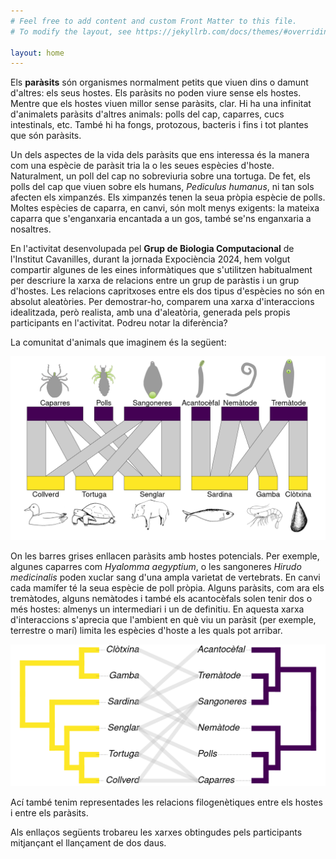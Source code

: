 ```yaml
---
# Feel free to add content and custom Front Matter to this file.
# To modify the layout, see https://jekyllrb.com/docs/themes/#overriding-theme-defaults

layout: home
---
```


Els **paràsits** són organismes normalment petits que viuen dins o damunt d'altres: els seus hostes.
Els paràsits no poden viure sense els hostes. Mentre que els hostes viuen millor sense paràsits, clar.
Hi ha una infinitat d'animalets paràsits d'altres animals: polls del cap, caparres, cucs intestinals,
etc. També hi ha fongs, protozous, bacteris i fins i tot plantes que són paràsits.

Un dels aspectes de la vida dels paràsits que ens interessa és la manera com una espècie de paràsit
tria la o les seues espècies d'hoste. Naturalment, un poll del cap no sobreviuria sobre una tortuga.
De fet, els polls del cap que viuen sobre els humans, *Pediculus humanus*, ni tan sols afecten els
ximpanzés. Els ximpanzés tenen la seua pròpia espècie de polls. Moltes espècies de caparra, en canvi,
són molt menys exigents: la mateixa caparra que s'enganxaria encantada a un gos, també se'ns enganxaria
a nosaltres.

En l'activitat desenvolupada pel **Grup de Biologia Computacional** de l'Institut Cavanilles, durant
la jornada Expociència 2024, hem volgut compartir algunes de les eines informàtiques que s'utilitzen
habitualment per descriure la xarxa de relacions entre un grup de paràstis i un grup d'hostes. Les
relacions capritxoses entre els dos tipus d'espècies no són en absolut aleatòries. Per demostrar-ho,
comparem una xarxa d'interaccions idealitzada, però realista, amb una d'aleatòria, generada pels propis
participants en l'activitat. Podreu notar la diferència?

La comunitat d'animals que imaginem és la següent:

![](images/bipartit.png)

On les barres grises enllacen paràsits amb hostes potencials. Per exemple, algunes caparres
com *Hyalomma aegyptium*, o les sangoneres *Hirudo medicinalis* poden xuclar sang d'una ampla
varietat de vertebrats. En canvi cada mamífer té la seua espècie de poll pròpia. Alguns
paràsits, com ara els tremàtodes, alguns nemàtodes i també els acantocèfals solen tenir dos o més
hostes: almenys un intermediari i un de definitiu. En aquesta xarxa d'interaccions s'aprecia
que l'ambient en què viu un paràsit (per exemple, terrestre o marí) limita les espècies d'hoste
a les quals pot arribar. 

![](images/cophylo.png)

Ací també tenim representades les relacions filogenètiques entre
els hostes i entre els paràsits.

Als enllaços següents trobareu les xarxes obtingudes pels
participants mitjançant el llançament de dos daus.
